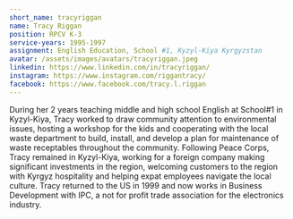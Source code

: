 ```yaml
---
short_name: tracyriggan
name: Tracy Riggan
position: RPCV K-3
service-years: 1995-1997
assignment: English Education, School #1, Kyzyl-Kiya Kyrgyzstan
avatar: /assets/images/avatars/tracyriggan.jpeg
linkedin: https://www.linkedin.com/in/tracyriggan/
instagram: https://www.instagram.com/riggantracy/
facebook: https://www.facebook.com/tracy.l.riggan
---
```

During her 2 years teaching middle and high school English at School#1 in Kyzyl-Kiya, Tracy worked to draw community attention to environmental issues, hosting a workshop for the kids and cooperating with the local waste department to build, install, and develop a plan for maintenance of waste receptables throughout the community. Following Peace Corps, Tracy remained in Kyzyl-Kiya, working for a foreign company making significant investments in the region, welcoming customers to the region with Kyrgyz hospitality and helping expat employees navigate the local culture. Tracy returned to the US in 1999 and now works in Business Development with IPC, a not for profit trade association for the electronics industry.